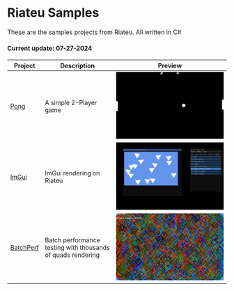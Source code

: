 # Riateu Samples

These are the samples projects from Riateu. All written in C#

#### Current update: 07-27-2024

|Project|Description|Preview|
|----|----|----|
|[Pong](./Pong)|A simple 2-Player game|![preview](./Pong/preview.png)|
|[ImGui](./ImGui)|ImGui rendering on Riateu|![preview](./ImGui/preview.png)|
|[BatchPerf](./BatchPerf)|Batch performance testing with thousands of quads rendering|![preview](./BatchPerf/preview.png)|

